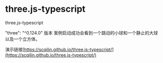 # three.js-typescript
three.js-typescript

"three": "^0.124.0" 版本
案例启动成功会看到一个跳动的小球和一个静止的大球以及一个立方体。

演示链接[https://scqilin.github.io/three.js-typescript/](https://scqilin.github.io/three.js-typescript/)